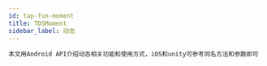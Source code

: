 ```yaml
---
id: tap-fun-moment
title: TDSMoment
sidebar_label: 动态
---
```

`本文用Android API介绍动态相关功能和使用方式，iOS和unity可参考同名方法和参数即可`
